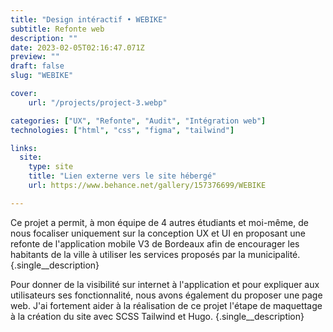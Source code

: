 ```yaml
---
title: "Design intéractif • WEBIKE"
subtitle: Refonte web
description: ""
date: 2023-02-05T02:16:47.071Z
preview: ""
draft: false
slug: "WEBIKE"

cover:
    url: "/projects/project-3.webp"

categories: ["UX", "Refonte", "Audit", "Intégration web"]
technologies: ["html", "css", "figma", "tailwind"]

links:
  site:
    type: site
    title: "Lien externe vers le site hébergé"
    url: https://www.behance.net/gallery/157376699/WEBIKE

---
```


Ce projet a permit, à mon équipe de 4 autres étudiants et moi-même, de nous focaliser uniquement sur la conception UX et UI en proposant une refonte de l'application mobile V3 de Bordeaux afin de encourager les habitants de la ville à utiliser les services proposés par la municipalité.
{.single__description}

Pour donner de la visibilité sur internet à l'application et pour expliquer aux utilisateurs ses fonctionnalité, nous avons également du proposer une page web. J'ai fortement aider à la réalisation de ce projet l'étape de maquettage à la création du site avec SCSS Tailwind et Hugo.
{.single__description}
